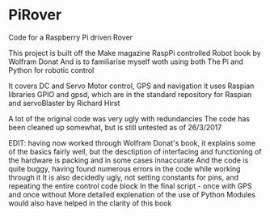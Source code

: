 # PiRover
Code for a Raspberry Pi driven Rover


This project is built off the Make magazine
RaspPi controlled Robot book by Wolfram Donat
And is to familiarise myself woth using both
The Pi and Python for robotic control

It covers DC and Servo Motor control, GPS and navigation
it uses Raspian libraries GPIO and gpsd, which are in the standard repository for Raspian
and servoBlaster by Richard Hirst

A lot of the original code was very ugly with redundancies
The code has been cleaned up somewhat, but is still untested as of 26/3/2017


EDIT: having now worked through Wolfram Donat's book, it explains some of the basics fairly well, 
but the desctiption of interfacing and functioning of the hardware is packing and in some cases innaccurate
And the code is quite buggy, having found numerous errors in the code while working through it
It is also decidedly ugly, not setting constants for pins, and repeating the entire control code block 
In the final script - once with GPS and once without
More detailed explenation of the use of Python Modules would also have helped in the clarity of this book
